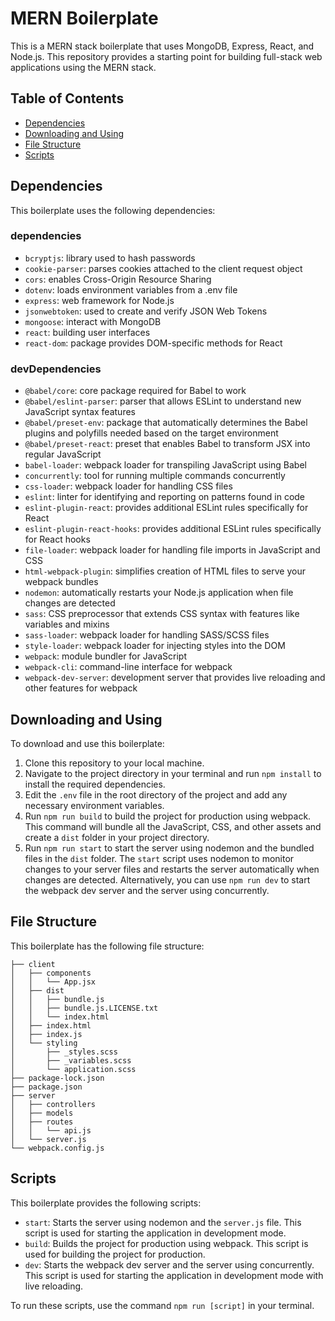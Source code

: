 # MERN Boilerplate

This is a MERN stack boilerplate that uses MongoDB, Express, React, and Node.js. This repository provides a starting point for building full-stack web applications using the MERN stack.

## Table of Contents
- [Dependencies](#dependencies)
- [Downloading and Using](#downloading-and-using)
- [File Structure](#file-structure)
- [Scripts](#scripts)

## Dependencies
This boilerplate uses the following dependencies:

### dependencies
- `bcryptjs`: library used to hash passwords
- `cookie-parser`: parses cookies attached to the client request object
- `cors`: enables Cross-Origin Resource Sharing
- `dotenv`: loads environment variables from a .env file
- `express`: web framework for Node.js
- `jsonwebtoken`: used to create and verify JSON Web Tokens
- `mongoose`: interact with MongoDB
- `react`: building user interfaces
- `react-dom`: package provides DOM-specific methods for React

### devDependencies
- `@babel/core`: core package required for Babel to work
- `@babel/eslint-parser`: parser that allows ESLint to understand new JavaScript syntax features
- `@babel/preset-env`: package that automatically determines the Babel plugins and polyfills needed based on the target environment
- `@babel/preset-react`: preset that enables Babel to transform JSX into regular JavaScript
- `babel-loader`: webpack loader for transpiling JavaScript using Babel
- `concurrently`: tool for running multiple commands concurrently
- `css-loader`: webpack loader for handling CSS files
- `eslint`: linter for identifying and reporting on patterns found in code
- `eslint-plugin-react`: provides additional ESLint rules specifically for React
- `eslint-plugin-react-hooks`: provides additional ESLint rules specifically for React hooks
- `file-loader`: webpack loader for handling file imports in JavaScript and CSS
- `html-webpack-plugin`: simplifies creation of HTML files to serve your webpack bundles
- `nodemon`: automatically restarts your Node.js application when file changes are detected
- `sass`: CSS preprocessor that extends CSS syntax with features like variables and mixins
- `sass-loader`: webpack loader for handling SASS/SCSS files
- `style-loader`: webpack loader for injecting styles into the DOM
- `webpack`: module bundler for JavaScript
- `webpack-cli`: command-line interface for webpack
- `webpack-dev-server`: development server that provides live reloading and other features for webpack


## Downloading and Using
To download and use this boilerplate:

1. Clone this repository to your local machine.
2. Navigate to the project directory in your terminal and run `npm install` to install the required dependencies.
3. Edit the `.env` file in the root directory of the project and add any necessary environment variables.
4. Run `npm run build` to build the project for production using webpack. This command will bundle all the JavaScript, CSS, and other assets and create a `dist` folder in your project directory.
5. Run `npm run start` to start the server using nodemon and the bundled files in the `dist` folder. The `start` script uses nodemon to monitor changes to your server files and restarts the server automatically when changes are detected. Alternatively, you can use `npm run dev` to start the webpack dev server and the server using concurrently.

## File Structure
This boilerplate has the following file structure:
```
├── client
│   ├── components
│   │   └── App.jsx
│   ├── dist
│   │   ├── bundle.js
│   │   ├── bundle.js.LICENSE.txt
│   │   └── index.html
│   ├── index.html
│   ├── index.js
│   └── styling
│       ├── _styles.scss
│       ├── _variables.scss
│       └── application.scss
├── package-lock.json
├── package.json
├── server
│   ├── controllers
│   ├── models
│   ├── routes
│   │   └── api.js
│   └── server.js
└── webpack.config.js
```

## Scripts
This boilerplate provides the following scripts:

- `start`: Starts the server using nodemon and the `server.js` file. This script is used for starting the application in development mode.
- `build`: Builds the project for production using webpack. This script is used for building the project for production.
- `dev`: Starts the webpack dev server and the server using concurrently. This script is used for starting the application in development mode with live reloading.

To run these scripts, use the command `npm run [script]` in your terminal.

